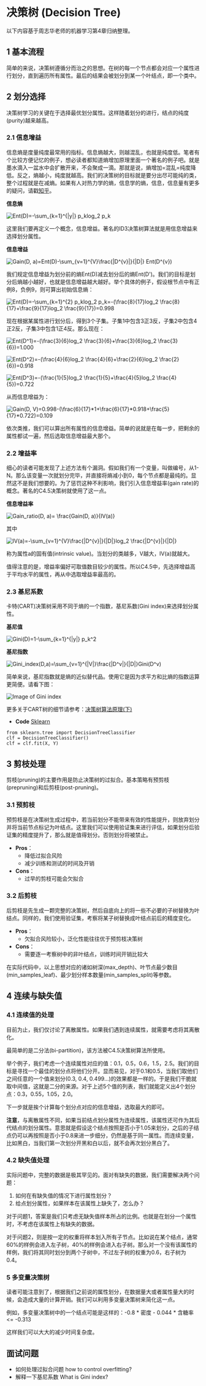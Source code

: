 # 决策树 (Decision Tree)
以下内容基于周志华老师的机器学习第4章归纳整理。

## 1 基本流程
简单的来说，决策树遵循分而治之的思想。在树的每一个节点都会对应一个属性进行划分，直到遍历所有属性。最后的结果会被划分到某一个叶结点，即一个类中。

## 2 划分选择
决策树学习的关键在于选择最优划分属性。这样随着划分的进行，结点的纯度(purity)越来越高。

### 2.1 信息增益
信息熵是度量纯度最常用的指标。信息熵越大，则越混乱，也就是纯度低。笔者有个比较方便记忆的例子，想必读者都知道熵增加原理里面一个著名的例子吧。就是墨水滴入一盆水中会扩散开来，不会聚成一滴。那就是说，熵增加=混乱=纯度降低。反之，熵越小，纯度就越高。我们的决策树的目标就是要分出尽可能纯的类，整个过程就是在减熵。如果有人对热力学的熵，信息学的熵，信息，信息量有更多的疑问，请戳[知乎](https://www.zhihu.com/question/274997106)。

**信息熵** 

![Ent(D)=-\sum_{k=1}^{|y|} p_klog_2 p_k ](https://render.githubusercontent.com/render/math?math=Ent(D)%3D-%5Csum_%7Bk%3D1%7D%5E%7B%7Cy%7C%7D%20p_klog_2%20p_k%20)

这里我们要再定义一个概念，信息增益。著名的ID3决策树算法就是用信息增益来选择划分属性。

**信息增益** 

![Gain(D, a)=Ent(D)-\sum_{v=1}^{V}\frac{|D^{v}|}{|D|} Ent(D^{v})](https://render.githubusercontent.com/render/math?math=Gain(D%2C%20a)%3DEnt(D)-%5Csum_%7Bv%3D1%7D%5E%7BV%7D%5Cfrac%7B%7CD%5E%7Bv%7D%7C%7D%7B%7CD%7C%7D%20Ent(D%5E%7Bv%7D))

我们规定信息增益为划分前的熵Ent(D)减去划分后的熵Ent(D')。我们的目标是划分后熵越小越好，也就是信息增益越大越好。举个具体的例子，假设根节点中有正例8，负例9，则可算出初始信息熵：

![Ent(D)=-\sum_{k=1}^{2} p_klog_2 p_k=-(\frac{8}{17}log_2 \frac{8}{17}+\frac{9}{17}log_2 \frac{9}{17})=0.998](https://render.githubusercontent.com/render/math?math=Ent(D)%3D-%5Csum_%7Bk%3D1%7D%5E%7B2%7D%20p_klog_2%20p_k%3D-(%5Cfrac%7B8%7D%7B17%7Dlog_2%20%5Cfrac%7B8%7D%7B17%7D%2B%5Cfrac%7B9%7D%7B17%7Dlog_2%20%5Cfrac%7B9%7D%7B17%7D)%3D0.998)

现在根据某属性进行划分后，得到3个子集。子集1中包含3正3反，子集2中包含4正2反，子集3中包含1正4反。那么现在：

![Ent(D^1)=-(\frac{3}{6}log_2 \frac{3}{6}+\frac{3}{6}log_2 \frac{3}{6})=1.000](https://render.githubusercontent.com/render/math?math=Ent(D%5E1)%3D-(%5Cfrac%7B3%7D%7B6%7Dlog_2%20%5Cfrac%7B3%7D%7B6%7D%2B%5Cfrac%7B3%7D%7B6%7Dlog_2%20%5Cfrac%7B3%7D%7B6%7D)%3D1.000)

![Ent(D^2)=-(\frac{4}{6}log_2 \frac{4}{6}+\frac{2}{6}log_2 \frac{2}{6})=0.918](https://render.githubusercontent.com/render/math?math=Ent(D%5E2)%3D-(%5Cfrac%7B4%7D%7B6%7Dlog_2%20%5Cfrac%7B4%7D%7B6%7D%2B%5Cfrac%7B2%7D%7B6%7Dlog_2%20%5Cfrac%7B2%7D%7B6%7D)%3D0.918)

![Ent(D^3)=-(\frac{1}{5}log_2 \frac{1}{5}+\frac{4}{5}log_2 \frac{4}{5})=0.722](https://render.githubusercontent.com/render/math?math=Ent(D%5E3)%3D-(%5Cfrac%7B1%7D%7B5%7Dlog_2%20%5Cfrac%7B1%7D%7B5%7D%2B%5Cfrac%7B4%7D%7B5%7Dlog_2%20%5Cfrac%7B4%7D%7B5%7D)%3D0.722)

从而信息增益为：

![Gain(D, V)=0.998-(\frac{6}{17}*1+\frac{6}{17}*0.918+\frac{5}{17}*0.722)=0.109](https://render.githubusercontent.com/render/math?math=Gain(D%2C%20V)%3D0.998-(%5Cfrac%7B6%7D%7B17%7D*1%2B%5Cfrac%7B6%7D%7B17%7D*0.918%2B%5Cfrac%7B5%7D%7B17%7D*0.722)%3D0.109)

依次类推，我们可以算出所有属性的信息增益。简单的说就是在每一步，把剩余的属性都试一遍，然后选取信息增益最大那个。

### 2.2 增益率
细心的读者可能发现了上述方法有个漏洞。假如我们有一个变量，叫做编号，从1-N。那么该变量一次就划分完毕，并直接将熵减小到0，每个节点都是最纯的。显然这不是我们想要的。为了惩罚这种不利影响，我们引入信息增益率(gain rate)的概念。著名的C4.5决策树就使用了这一点。

**信息增益率**

![Gain_ratio(D, a)= \frac{Gain(D, a)}{IV(a)} ](https://render.githubusercontent.com/render/math?math=Gain_ratio(D%2C%20a)%3D%20%5Cfrac%7BGain(D%2C%20a)%7D%7BIV(a)%7D%20)

其中

![IV(a)=-\sum_{v=1}^{V}\frac{|D^{v}|}{|D|}log_2 \frac{|D^{v}|}{|D|}](https://render.githubusercontent.com/render/math?math=IV(a)%3D-%5Csum_%7Bv%3D1%7D%5E%7BV%7D%5Cfrac%7B%7CD%5E%7Bv%7D%7C%7D%7B%7CD%7C%7Dlog_2%20%5Cfrac%7B%7CD%5E%7Bv%7D%7C%7D%7B%7CD%7C%7D)

称为属性a的固有值(intrinsic value)。当划分的类越多，V越大，IV(a)就越大。

值得注意的是，增益率偏好可取值数目较少的属性。所以C4.5中，先选择增益高于平均水平的属性，再从中选取增益率最高的。

### 2.3 基尼系数
卡特(CART)决策树采用不同于熵的一个指数，基尼系数(Gini index)来选择划分属性。

**基尼值**

![Gini(D)=1-\sum_{k=1}^{|y|} p_k^2 ](https://render.githubusercontent.com/render/math?math=Gini(D)%3D1-%5Csum_%7Bk%3D1%7D%5E%7B%7Cy%7C%7D%20p_k%5E2%20)

**基尼指数**

![Gini\_index(D,a)=\sum_{v=1}^{|V|}\frac{|D^v|}{|D|}Gini(D^v)](https://render.githubusercontent.com/render/math?math=Gini%5C_index(D%2Ca)%3D%5Csum_%7Bv%3D1%7D%5E%7B%7CV%7C%7D%5Cfrac%7B%7CD%5Ev%7C%7D%7B%7CD%7C%7DGini(D%5Ev))

简单来说，基尼指数就是熵的近似替代品。使用它是因为求平方和比熵的指数运算更简便。请看下图：

![Image of Gini index](https://github.com/songchangyi/MachineLearningResume/blob/master/img/gini.jpg)

更多关于CART树的细节请参考：[决策树算法原理(下)](https://www.cnblogs.com/pinard/p/6053344.html)

- **Code** [Sklearn](https://scikit-learn.org/stable/modules/tree.html#tree)
```
from sklearn.tree import DecisionTreeClassifier
clf = DecisionTreeClassifier()
clf = clf.fit(X, Y)
```

## 3 剪枝处理
剪枝(pruning)的主要作用是防止决策树的过拟合。基本策略有预剪枝(prepruning)和后剪枝(post-pruning)。

### 3.1 预剪枝
预剪枝是在决策树生成过程中，若当前划分不能带来有效的性能提升，则放弃划分并将当前节点标记为叶结点。这里我们可以使用验证集来进行评估，如果划分后验证集的精度提升了，那么就是值得划分。否则划分将被禁止。

- **Pros**：
  - 降低过拟合风险
  - 减少训练和测试的时间及开销
- **Cons**：
  - 过早的剪枝可能会欠拟合

### 3.2 后剪枝
后剪枝是先生成一颗完整的决策树，然后自底向上的将一些不必要的子树替换为叶结点。同样的，我们使用验证集，考察将某子树替换成叶结点前后的精度变化。

- **Pros**：
  - 欠拟合风险较小，泛化性能往往优于预剪枝决策树
- **Cons**：
  - 需要逐一考察树中的非叶结点，训练时间开销比较大

在实际代码中，以上思想对应的诸如树深(max_depth)、叶节点最少数目(min_samples_leaf)、最少划分样本数量(min_samples_split)等参数。

## 4 连续与缺失值

### 4.1 连续值的处理
目前为止，我们仅讨论了离散属性。如果我们遇到连续属性，就需要考虑将其离散化。

最简单的是二分法(bi-partition)，该方法被C4.5决策树算法所使用。

举个例子，我们考虑一个连续属性对应的值：0.1，0.5，0.6，1.5，2.5。我们的目标是寻找一个最佳的划分点将他们分开。显而易见，对于0.1和0.5，当我们取他们之间任意的一个值来划分(0.3, 0.4, 0.499...)的效果都是一样的。于是我们干脆就取中间值，这就是二分的来源。对于上述5个值的列表，我们就能定义出4个划分点：0.3，0.55，1.05，2.0。

下一步就是挨个计算每个划分点对应的信息增益，选取最大的即可。

**注意**，与离散属性不同，如果当前结点划分属性为连续属性，该属性还可作为其后代结点的划分属性。意思就是假设这个结点按照是否小于1.05来划分，之后的子结点仍可以再按照是否小于0.8来进一步细分，仍然是基于同一属性。而连续变量，比如黑白，当我们第一次划分开黑和白以后，就不会再次划分黑白了。

### 4.2 缺失值处理
实际问题中，完整的数据是极其罕见的。面对有缺失的数据，我们需要解决两个问题：

1. 如何在有缺失值的情况下进行属性划分？
2. 给点划分属性，如果样本在该属性上缺失了，怎么办？

对于问题1，答案是我们只考虑无缺失值样本所占的比例。也就是在划分一个属性时，不考虑在该属性上有缺失的数据。

对于问题2，则是按一定的权重将样本划入所有子节点。比如说在某个结点，通常60%的样例会进入左子树，40%的样例会进入右子树。那么对一个没有该属性的样例，我们将其同时划分到两个子树中，不过左子树的权重为0.6，右子树为0.4。

### 5 多变量决策树
读者可能注意到了，根据我们之前说的属性划分，在数据量大或者属性量大的时候，会造成大量的计算开销。我们可以利用多变量决策树来简化这一点。

例如，多变量决策树中的一个结点可能是这样的：-0.8 * 密度 - 0.044 * 含糖率 <= -0.313

这样我们可以大大的减少时间复杂度。

## 面试问题
- 如何处理过拟合问题 how to control overfitting?
- 解释一下基尼系数 What is Gini index?
